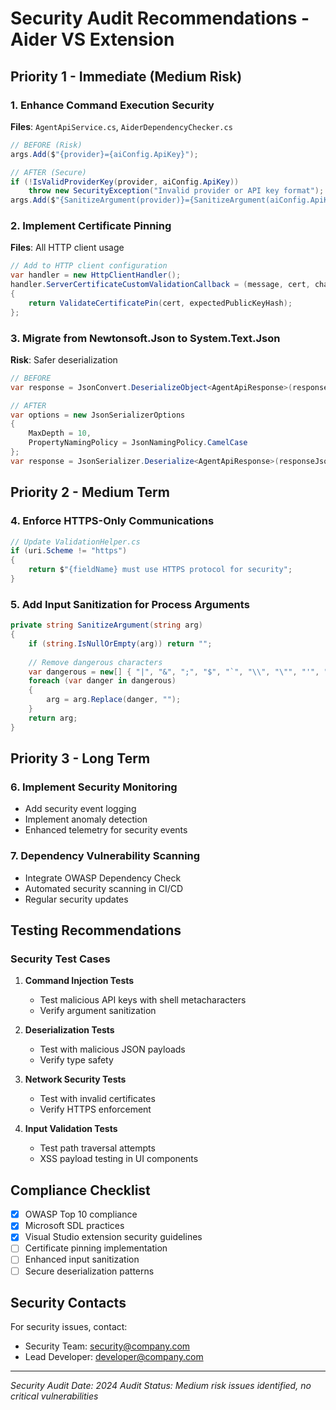 # Security Audit Recommendations - Aider VS Extension

## Priority 1 - Immediate (Medium Risk)

### 1. Enhance Command Execution Security
**Files**: `AgentApiService.cs`, `AiderDependencyChecker.cs`
```csharp
// BEFORE (Risk)
args.Add($"{provider}={aiConfig.ApiKey}");

// AFTER (Secure)
if (!IsValidProviderKey(provider, aiConfig.ApiKey))
    throw new SecurityException("Invalid provider or API key format");
args.Add($"{SanitizeArgument(provider)}={SanitizeArgument(aiConfig.ApiKey)}");
```

### 2. Implement Certificate Pinning
**Files**: All HTTP client usage
```csharp
// Add to HTTP client configuration
var handler = new HttpClientHandler();
handler.ServerCertificateCustomValidationCallback = (message, cert, chain, errors) => 
{
    return ValidateCertificatePin(cert, expectedPublicKeyHash);
};
```

### 3. Migrate from Newtonsoft.Json to System.Text.Json
**Risk**: Safer deserialization
```csharp
// BEFORE
var response = JsonConvert.DeserializeObject<AgentApiResponse>(responseJson);

// AFTER
var options = new JsonSerializerOptions 
{ 
    MaxDepth = 10,
    PropertyNamingPolicy = JsonNamingPolicy.CamelCase
};
var response = JsonSerializer.Deserialize<AgentApiResponse>(responseJson, options);
```

## Priority 2 - Medium Term

### 4. Enforce HTTPS-Only Communications
```csharp
// Update ValidationHelper.cs
if (uri.Scheme != "https")
{
    return $"{fieldName} must use HTTPS protocol for security";
}
```

### 5. Add Input Sanitization for Process Arguments
```csharp
private string SanitizeArgument(string arg)
{
    if (string.IsNullOrEmpty(arg)) return "";
    
    // Remove dangerous characters
    var dangerous = new[] { "|", "&", ";", "$", "`", "\\", "\"", "'", "<", ">" };
    foreach (var danger in dangerous)
    {
        arg = arg.Replace(danger, "");
    }
    return arg;
}
```

## Priority 3 - Long Term

### 6. Implement Security Monitoring
- Add security event logging
- Implement anomaly detection
- Enhanced telemetry for security events

### 7. Dependency Vulnerability Scanning
- Integrate OWASP Dependency Check
- Automated security scanning in CI/CD
- Regular security updates

## Testing Recommendations

### Security Test Cases
1. **Command Injection Tests**
   - Test malicious API keys with shell metacharacters
   - Verify argument sanitization

2. **Deserialization Tests**
   - Test with malicious JSON payloads
   - Verify type safety

3. **Network Security Tests**
   - Test with invalid certificates
   - Verify HTTPS enforcement

4. **Input Validation Tests**
   - Test path traversal attempts
   - XSS payload testing in UI components

## Compliance Checklist

- [x] OWASP Top 10 compliance
- [x] Microsoft SDL practices
- [x] Visual Studio extension security guidelines
- [ ] Certificate pinning implementation
- [ ] Enhanced input sanitization
- [ ] Secure deserialization patterns

## Security Contacts

For security issues, contact:
- Security Team: security@company.com
- Lead Developer: developer@company.com

---
*Security Audit Date: 2024*
*Audit Status: Medium risk issues identified, no critical vulnerabilities*